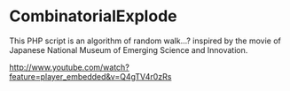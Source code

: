 CombinatorialExplode
====================
This PHP script is an algorithm of random walk...?
inspired by the movie of Japanese National Museum of Emerging Science and Innovation.

http://www.youtube.com/watch?feature=player_embedded&v=Q4gTV4r0zRs